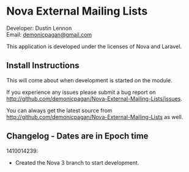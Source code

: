 Nova External Mailing Lists
===========================
Developer: Dustin Lennon<br />
Email: <demonicpagan@gmail.com>

This application is developed under the licenses of Nova and Laravel.

Install Instructions
--------------------
This will come about when development is started on the module.


If you experience any issues please submit a bug report on
<http://github.com/demonicpagan/Nova-External-Mailing-Lists/issues>.

You can always get the latest source from <http://github.com/demonicpagan/Nova-External-Mailing-Lists> as well.

Changelog - Dates are in Epoch time
-----------------------------------
1410014239:

*	Created the Nova 3 branch to start development.